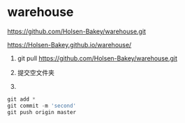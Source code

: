 # warehouse
https://github.com/Holsen-Bakey/warehouse.git


https://Holsen-Bakey.github.io/warehouse/

 

1. git pull https://github.com/Holsen-Bakey/warehouse.git

2. 提交空文件夹

3.   

````javascript
git add *
git commit -m 'second'
git push origin master
````



